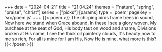 +++
date = "2024-04-21"
title = "21.04.24"
themes = ["nature", "spring", "praise", "christ"]
series = ["picks"]
[params]
  type = 'poem'
  pageKey = 'src/poem.js'
+++
{{< poem >}}
The chirping birds frame trees in sound,
Now here we stand when Grace abound,
In these I see a glory woven,
My purchase at the seat of God,
His body taut on wood and shame,
Divisions broken at His name,
I see the thick oil painterly clouds,
It's beauty now to me so rich,
For all is mine for I am His,
Now He is mine, what more is this?
{{< /poem >}}